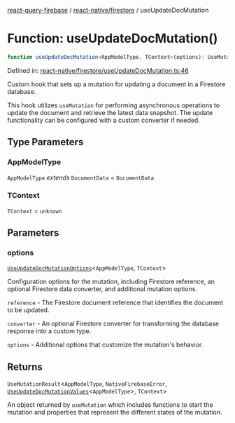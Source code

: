 [react-query-firebase](../../../modules.md) / [react-native/firestore](../index.md) / useUpdateDocMutation

# Function: useUpdateDocMutation()

```ts
function useUpdateDocMutation<AppModelType, TContext>(options): UseMutationResult<AppModelType, NativeFirebaseError, UseUpdateDocMutationValues<AppModelType>, TContext>
```

Defined in: [react-native/firestore/useUpdateDocMutation.ts:46](https://github.com/vpishuk/react-query-firebase/blob/43c0734068a570cd646254bb366ccd8007f7dfed/react-native/firestore/useUpdateDocMutation.ts#L46)

Custom hook that sets up a mutation for updating a document in a Firestore database.

This hook utilizes `useMutation` for performing asynchronous operations to update the document
and retrieve the latest data snapshot. The update functionality can be configured with a custom
converter if needed.

## Type Parameters

### AppModelType

`AppModelType` *extends* `DocumentData` = `DocumentData`

### TContext

`TContext` = `unknown`

## Parameters

### options

[`UseUpdateDocMutationOptions`](../type-aliases/UseUpdateDocMutationOptions.md)\<`AppModelType`, `TContext`\>

Configuration options for the mutation,
including Firestore reference, an optional Firestore data converter, and additional mutation options.

`reference` - The Firestore document reference that identifies the document to be updated.

`converter` - An optional Firestore converter for transforming the database response into a custom type.

`options` - Additional options that customize the mutation's behavior.

## Returns

`UseMutationResult`\<`AppModelType`, `NativeFirebaseError`, [`UseUpdateDocMutationValues`](../type-aliases/UseUpdateDocMutationValues.md)\<`AppModelType`\>, `TContext`\>

An object returned by `useMutation`
which includes functions to start the mutation and properties that represent the different states of the mutation.

